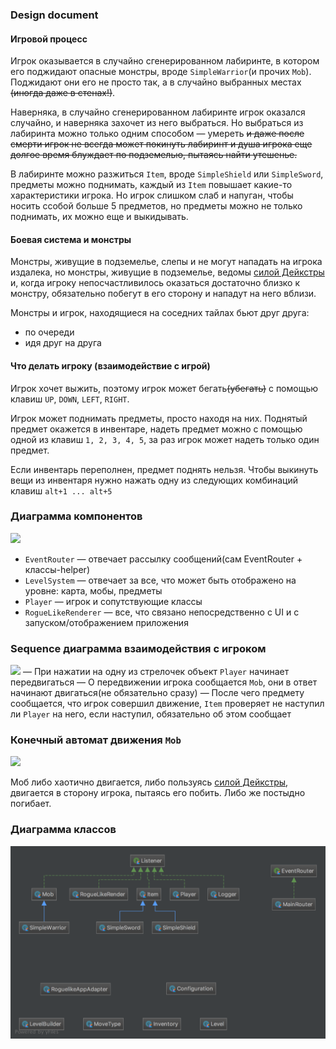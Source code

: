### Design document

#### Игровой процесс
Игрок оказывается в случайно сгенерированном лабиринте, в котором его поджидают 
опасные монстры, вроде `SimpleWarrior`(и прочих `Mob`). Поджидают они его не просто так, 
а в случайно выбранных местах <del>(иногда даже в стенах!)</del>.

Наверняка, в случайно сгенерированном лабиринте игрок оказался случайно, и наверняка захочет из него выбраться.
Но выбраться из лабиринта можно только одним способом — умереть <del>и даже после смерти
игрок не всегда может покинуть лабиринт и душа игрока еще долгое время блуждает по подземелью, 
пытаясь найти утешенье.</del>

В лабиринте можно разжиться `Item`, вроде `SimpleShield` или `SimpleSword`,
предметы можно поднимать, каждый из `Item` повышает какие-то характеристики игрока.
Но игрок слишком слаб и напуган, чтобы носить ссобой больше 5 предметов, 
но предметы можно не только поднимать, их можно еще и выкидывать.
 
#### Боевая система и монстры
Монстры, живущие в подземелье, слепы и не могут нападать
на игрока издалека, но монстры, живущие в подземелье, ведомы [силой Дейкстры](https://ru.wikipedia.org/wiki/Алгоритм_Дейкстры)
и, когда игроку непосчастливилось оказаться достаточно близко к монстру, 
обязательно побегут в его сторону и нападут на него вблизи.

Монстры и игрок, находящиеся на соседних тайлах бьют друг друга:
- по очереди
- идя друг на друга 

#### Что делать игроку (взаимодействие с игрой)
Игрок хочет выжить, поэтому игрок может бегать<del>(убегать)</del> с помощью клавиш `UP`, `DOWN`, `LEFT`, `RIGHT`.

Игрок может поднимать предметы, просто находя на них. Поднятый предмет окажется в инвентаре, надеть предмет можно с помощью
одной из клавиш `1, 2, 3, 4, 5`, за раз игрок может надеть только один предмет.

Если инвентарь переполнен, предмет поднять нельзя. Чтобы выкинуть вещи из инвентаря нужно нажать одну из следующих комбинаций
клавиш `alt+1 ... alt+5`  


### Диаграмма компонентов
![](./components.png)

- `EventRouter` — отвечает рассылку сообщений(сам EventRouter + классы-helper)
- `LevelSystem` — отвечает за все, что может быть отображено на уровне: карта, мобы, предметы
- `Player` — игрок и сопутствующие классы
- `RogueLikeRenderer` — все, что связано непосредственно с UI и с запуском/отображением приложения

### Sequence диаграмма взаимодействия с игроком
![](./Sequence.png)
— При нажатии на одну из стрелочек объект `Player` начинает передвигаться
— О передвижении игрока сообщается `Mob`, они в ответ начинают двигаться(не обязательно сразу)
— После чего предмету сообщается, что игрок совершил движение, `Item` проверяет не наступил ли `Player` на него, если наступил, обязательно об этом сообщает

### Конечный автомат движения `Mob`
![](./automata.png)

Моб либо хаотично двигается, либо пользуясь [силой Дейкстры](https://ru.wikipedia.org/wiki/Алгоритм_Дейкстры), двигается в сторону игрока, пытаясь его побить. Либо же постыдно погибает.




### Диаграмма классов
![Package core.png](./Package%20core.png)